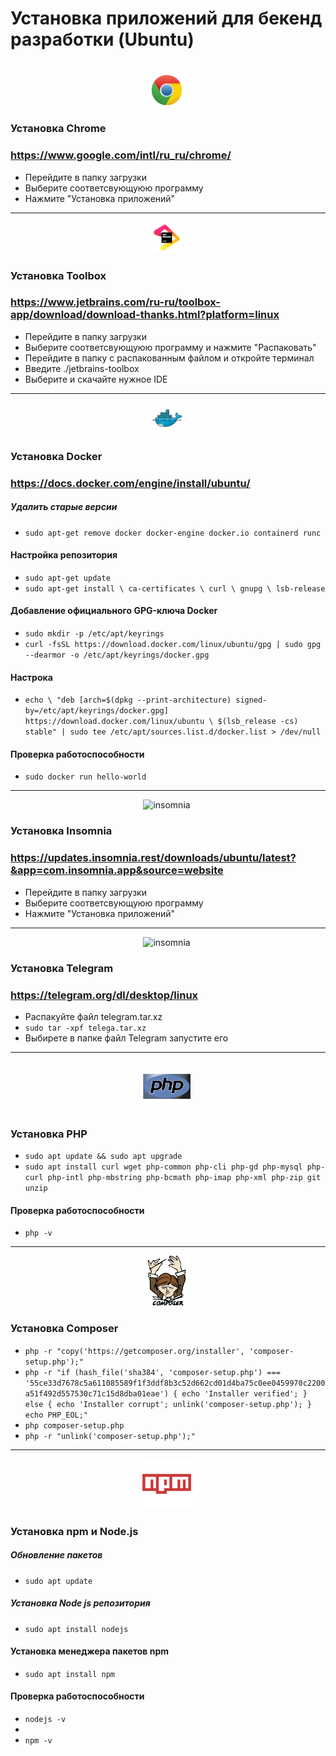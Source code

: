 # Установка приложений для бекенд разработки (Ubuntu)
#

<div align="center">
 <img src="https://github.com/devicons/devicon/blob/master/icons/chrome/chrome-original.svg" title="Chrome" alt="Chrome"  width="50" height="50"/>&nbsp;
</div>

### Установка Chrome
### https://www.google.com/intl/ru_ru/chrome/ 
* Перейдите в папку загрузки 
* Выберите соответсвующуюю программу 
* Нажмите "Установка приложений"


---

<div align="center">
 <img src="https://github.com/devicons/devicon/blob/master/icons/jetbrains/jetbrains-original.svg" title="jetbrains" alt="Toolbox"  width="50" height="50"/>&nbsp;
</div>

### Установка Toolbox
### https://www.jetbrains.com/ru-ru/toolbox-app/download/download-thanks.html?platform=linux 
* Перейдите в папку загрузки 
* Выберите соответсвующуюю программу и нажмите "Распаковать"
* Перейдите в папку с распакованным файлом и откройте терминал
* Введите ./jetbrains-toolbox
* Выберите и скачайте нужное IDE


---

<div align="center">
 <img src="https://github.com/devicons/devicon/blob/master/icons/docker/docker-original.svg" title="Docker" alt="Docker"  width="50" height="50"/>&nbsp;
</div>

### Установка Docker
### https://docs.docker.com/engine/install/ubuntu/
##### Удалить старые версии
* `sudo apt-get remove docker docker-engine docker.io containerd runc`

#### Настройка репозитория 
* `sudo apt-get update`
* `sudo apt-get install \
  ca-certificates \
  curl \
  gnupg \
  lsb-release`

#### Добавление официального GPG-ключа Docker
* `sudo mkdir -p /etc/apt/keyrings`
* `curl -fsSL https://download.docker.com/linux/ubuntu/gpg | sudo gpg --dearmor -o /etc/apt/keyrings/docker.gpg`

#### Настрока
* `echo \
  "deb [arch=$(dpkg --print-architecture) signed-by=/etc/apt/keyrings/docker.gpg] https://download.docker.com/linux/ubuntu \
  $(lsb_release -cs) stable" | sudo tee /etc/apt/sources.list.d/docker.list > /dev/null`

#### Проверка работоспособности
* `sudo docker run hello-world`


---

<div align="center">
 <img src="https://insomnia.rest/images/insomnia-logo.svg" title="Insomnia" alt="insomnia"  width="" height="50"/>&nbsp;
</div>

### Установка Insomnia
### https://updates.insomnia.rest/downloads/ubuntu/latest?&app=com.insomnia.app&source=website
* Перейдите в папку загрузки
* Выберите соответсвующуюю программу
* Нажмите "Установка приложений"


---

<div align="center">
 <img src="https://upload.wikimedia.org/wikipedia/commons/thumb/8/83/Telegram_2019_Logo.svg/768px-Telegram_2019_Logo.svg.png?20220331104809" title="Insomnia" alt="insomnia"  width="60" height="60"/>&nbsp;
</div>

### Установка Telegram
### https://telegram.org/dl/desktop/linux
* Распакуйте файл telegram.tar.xz
* `sudo tar -xpf telega.tar.xz`
* Выбирете в папке файл Telegram запустите его


---

<div align="center">
 <img src="https://github.com/devicons/devicon/blob/master/icons/php/php-original.svg" title="PHP" alt="PHP"  width="80" height="80"/>&nbsp;
</div>

### Установка PHP
* `sudo apt update && sudo apt upgrade`
* `sudo apt install curl wget php-common php-cli php-gd php-mysql php-curl php-intl php-mbstring php-bcmath php-imap php-xml php-zip git unzip`
#### Проверка работоспособности
* `php -v`


---

<div align="center">
 <img src="https://github.com/devicons/devicon/blob/master/icons/composer/composer-original.svg" title="Сomposer" alt="composer"  width="80" height="80"/>&nbsp;
</div>

### Установка Composer
* `php -r "copy('https://getcomposer.org/installer', 'composer-setup.php');"`
* `php -r "if (hash_file('sha384', 'composer-setup.php') === '55ce33d7678c5a611085589f1f3ddf8b3c52d662cd01d4ba75c0ee0459970c2200a51f492d557530c71c15d8dba01eae') { echo 'Installer verified'; } else { echo 'Installer corrupt'; unlink('composer-setup.php'); } echo PHP_EOL;"`
* `php composer-setup.php`
* `php -r "unlink('composer-setup.php');"`



---

<div align="center">
 <img src="https://github.com/devicons/devicon/blob/master/icons/npm/npm-original-wordmark.svg" title="npm" alt="npm"  width="80" height="80"/>&nbsp;
</div>

### Установка npm и Node.js
##### Обновление пакетов
* `sudo apt update`
##### Установка  Node js репозитория
* `sudo apt install nodejs`
#### Установка менеджера пакетов npm
* `sudo apt install npm`
#### Проверка работоспособности 
* `nodejs -v`
* 
* `npm -v`
